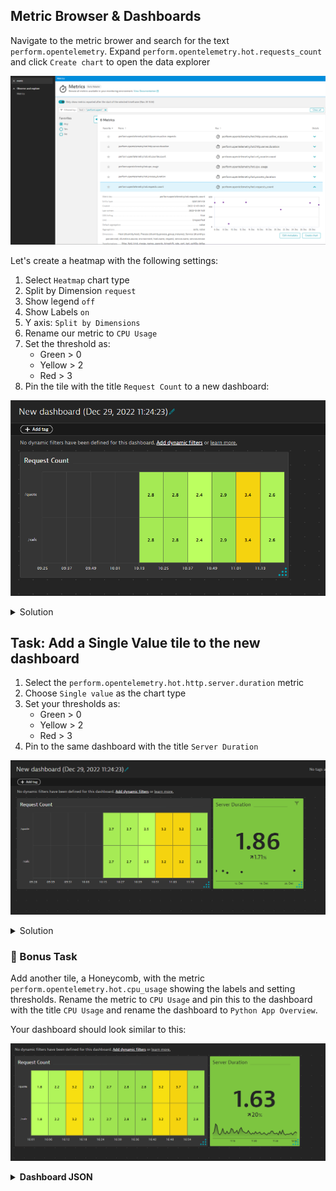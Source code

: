 ## Metric Browser & Dashboards

Navigate to the metric brower and search for the text `perform.opentelemetry`. Expand `perform.opentelemetry.hot.requests_count` and click `Create chart` to open the data explorer

![Settings](../../../assets/images/03-02-metric_browser.png)

Let's create a heatmap with the following settings:
1. Select `Heatmap` chart type
1. Split by Dimension `request`
1. Show legend `off`
1. Show Labels `on`
1. Y axis: `Split by Dimensions`
1. Rename our metric to `CPU Usage`
1. Set the threshold as:
   - Green > 0
   - Yellow > 2
   - Red > 3
1. Pin the tile with the title `Request Count` to a new dashboard:

![Settings](../../../assets/images/03-02-heatmap.png)

<details>
  <summary>Solution</summary>
  
  ![Settings](../../../assets/images/03-02-heatmap_solution.png)

</details>

## Task: Add a Single Value tile to the new dashboard

1. Select the `perform.opentelemetry.hot.http.server.duration` metric
1. Choose `Single value` as the chart type
1. Set your thresholds as:
   * Green > 0
   * Yellow > 2
   * Red > 3 
1. Pin to the same dashboard with the title `Server Duration`

![Settings](../../../assets/images/03-02-single_value.png)

<details>
  <summary>Solution</summary>
  
  ![Settings](../../../assets/images/03-02-singleValue_solution.png)

</details>

### 📌 Bonus Task

Add another tile, a Honeycomb, with the metric `perform.opentelemetry.hot.cpu_usage` showing the labels and setting thresholds. Rename the metric to `CPU Usage` and pin this to the dashboard with the title `CPU Usage` and rename the dashboard to `Python App Overview`. 

Your dashboard should look similar to this:

![Settings](../../../assets/images/03-02-dashboard.png)

<details>
    <summary><b>Dashboard JSON</b></summary>
    
```json
{
  "metadata": {
    "configurationVersions": [
      6
    ],
    "clusterVersion": "1.257.164.20221230-102519"
  },
  "id": "581ce315-9bb6-4442-8836-4b48179bebfc",
  "dashboardMetadata": {
    "name": "Python App Overview",
    "shared": false,
    "popularity": 3,
    "hasConsistentColors": false
  },
  "tiles": [
    {
      "name": "Request Count",
      "tileType": "DATA_EXPLORER",
      "configured": true,
      "bounds": {
        "top": 0,
        "left": 0,
        "width": 722,
        "height": 342
      },
      "tileFilter": {},
      "customName": "Data explorer results",
      "queries": [
        {
          "id": "A",
          "metric": "perform.opentelemetry.hot.requests_count",
          "timeAggregation": "DEFAULT",
          "splitBy": [
            "request"
          ],
          "enabled": true
        }
      ],
      "visualConfig": {
        "type": "HEATMAP",
        "global": {
          "hideLegend": true
        },
        "rules": [
          {
            "matcher": "A:",
            "unitTransform": "auto",
            "valueFormat": "auto",
            "properties": {
              "color": "PURPLE",
              "seriesType": "LINE"
            },
            "seriesOverrides": []
          }
        ],
        "axes": {
          "xAxis": {
            "visible": true
          },
          "yAxes": []
        },
        "heatmapSettings": {
          "yAxis": "DIMENSIONS",
          "showLabels": true
        },
        "thresholds": [
          {
            "axisTarget": "LEFT",
            "rules": [
              {
                "value": 0,
                "color": "#7dc540"
              },
              {
                "value": 3,
                "color": "#f5d30f"
              },
              {
                "value": 5,
                "color": "#dc172a"
              }
            ],
            "queryId": "",
            "visible": true
          }
        ],
        "tableSettings": {
          "isThresholdBackgroundAppliedToCell": false
        },
        "graphChartSettings": {
          "connectNulls": false
        },
        "honeycombSettings": {
          "showHive": true,
          "showLegend": true,
          "showLabels": false
        }
      },
      "queriesSettings": {
        "resolution": ""
      },
      "metricExpressions": [
        "resolution=null&(perform.opentelemetry.hot.requests_count:splitBy(request):sort(value(auto,descending)):limit(20)):limit(100):names"
      ]
    },
    {
      "name": "Server Duration",
      "tileType": "DATA_EXPLORER",
      "configured": true,
      "bounds": {
        "top": 0,
        "left": 722,
        "width": 342,
        "height": 342
      },
      "tileFilter": {},
      "customName": "Data explorer results",
      "queries": [
        {
          "id": "A",
          "metric": "perform.opentelemetry.hot.http.server.duration",
          "timeAggregation": "DEFAULT",
          "splitBy": [],
          "enabled": true
        }
      ],
      "visualConfig": {
        "type": "SINGLE_VALUE",
        "global": {
          "hideLegend": false
        },
        "rules": [
          {
            "matcher": "A:",
            "properties": {
              "color": "DEFAULT"
            },
            "seriesOverrides": []
          }
        ],
        "axes": {
          "xAxis": {
            "visible": true
          },
          "yAxes": []
        },
        "heatmapSettings": {
          "yAxis": "VALUE",
          "showLabels": false
        },
        "singleValueSettings": {
          "showTrend": true,
          "showSparkLine": true,
          "linkTileColorToThreshold": true
        },
        "thresholds": [
          {
            "axisTarget": "LEFT",
            "rules": [
              {
                "value": 0,
                "color": "#7dc540"
              },
              {
                "value": 2,
                "color": "#f5d30f"
              },
              {
                "value": 3,
                "color": "#dc172a"
              }
            ],
            "queryId": "",
            "visible": true
          }
        ],
        "tableSettings": {
          "isThresholdBackgroundAppliedToCell": false
        },
        "graphChartSettings": {
          "connectNulls": false
        },
        "honeycombSettings": {
          "showHive": true,
          "showLegend": true,
          "showLabels": false
        }
      },
      "queriesSettings": {
        "resolution": ""
      },
      "metricExpressions": [
        "resolution=Inf&(perform.opentelemetry.hot.http.server.duration:splitBy():sort(value(auto,descending)):limit(20)):limit(100):names",
        "resolution=null&(perform.opentelemetry.hot.http.server.duration:splitBy():sort(value(auto,descending)):limit(20))"
      ]
    },
    {
      "name": "CPU Usage",
      "tileType": "DATA_EXPLORER",
      "configured": true,
      "bounds": {
        "top": 0,
        "left": 1064,
        "width": 304,
        "height": 304
      },
      "tileFilter": {},
      "customName": "Data explorer results",
      "queries": [
        {
          "id": "A",
          "metric": "perform.opentelemetry.hot.cpu_usage",
          "timeAggregation": "DEFAULT",
          "splitBy": [],
          "enabled": true
        }
      ],
      "visualConfig": {
        "type": "HONEYCOMB",
        "global": {
          "hideLegend": false
        },
        "rules": [
          {
            "matcher": "A:",
            "unitTransform": "auto",
            "valueFormat": "auto",
            "properties": {
              "color": "DEFAULT",
              "seriesType": "LINE",
              "alias": "CPU Usage"
            },
            "seriesOverrides": []
          }
        ],
        "axes": {
          "xAxis": {
            "displayName": "",
            "visible": true
          },
          "yAxes": []
        },
        "heatmapSettings": {
          "yAxis": "VALUE"
        },
        "thresholds": [
          {
            "axisTarget": "LEFT",
            "rules": [
              {
                "value": 0,
                "color": "#7dc540"
              },
              {
                "value": 90,
                "color": "#f5d30f"
              },
              {
                "value": 95,
                "color": "#dc172a"
              }
            ],
            "queryId": "",
            "visible": true
          }
        ],
        "tableSettings": {
          "isThresholdBackgroundAppliedToCell": false
        },
        "graphChartSettings": {
          "connectNulls": false
        },
        "honeycombSettings": {
          "showHive": true,
          "showLegend": true,
          "showLabels": true
        }
      },
      "queriesSettings": {
        "resolution": ""
      },
      "metricExpressions": [
        "resolution=Inf&(perform.opentelemetry.hot.cpu_usage:splitBy():sort(value(auto,descending)):limit(20)):names"
      ]
    }
  ]
}
```

</details>